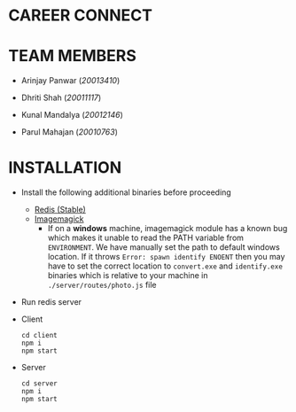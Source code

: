 # CAREER CONNECT


# TEAM MEMBERS
- Arinjay Panwar (*20013410*)
- Dhriti Shah (*20011117*)
- Kunal Mandalya (*20012146*)
- Parul Mahajan (*20010763*)

  <a name="env"> </a>
# INSTALLATION 
- Install the following additional binaries before proceeding
	- [Redis (Stable)](https://redis.io/download)
	- [Imagemagick ](https://imagemagick.org/script/download.php)
		- If on a **windows** machine, imagemagick module has a known bug which makes it unable to read the PATH variable from `ENVIRONMENT`. We have manually set the path to default windows location. If it throws `Error: spawn identify ENOENT` then you may have to set the correct location to `convert.exe` and `identify.exe` binaries which is relative to your machine in `./server/routes/photo.js` file

- Run redis server
- Client
	 ```
	 cd client
	 npm i
	 npm start
	 ```
- Server
	```
	cd server
	npm i
	npm start
	```
